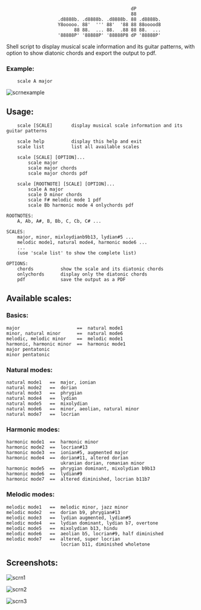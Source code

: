                                                   dP
                                                  88
                       .d8888b. .d8888b. .d8888b. 88 .d8888b.
                       Y8ooooo. 88'  ''' 88'  '88 88 88ooood8
                             88 88.  ... 88.  .88 88 88.  ...
                       '88888P' '88888P' '88888P8 dP '88888P'


Shell script to display musical scale information and its guitar patterns, with option to show diatonic chords and export the output to pdf.

### Example:
        scale A major   
![scrnexample](https://github.com/user-attachments/assets/5953fd59-4661-4393-8b76-9961ad134b09)

## Usage:

        scale [SCALE]       display musical scale information and its guitar patterns
        
        scale help          display this help and exit
        scale list          list all available scales

        scale [SCALE] [OPTION]...
            scale major
            scale major chords
            scale major chords pdf

        scale [ROOTNOTE] [SCALE] [OPTION]...
            scale A major
            scale D minor chords
            scale F# melodic mode 1 pdf
            scale Bb harmonic mode 4 onlychords pdf

    ROOTNOTES:
        A, Ab, A#, B, Bb, C, Cb, C# ...

    SCALES:
        major, minor, mixloydianb9b13, lydian#5 ...
        melodic mode1, natural mode4, harmonic mode6 ...
        ...
        (use 'scale list' to show the complete list)

    OPTIONS:
        chords          show the scale and its diatonic chords
        onlychords      display only the diatonic chords
        pdf             save the output as a PDF

          
## Available scales:

### Basics:
    major                     ==  natural mode1
    minor, natural minor      ==  natural mode6
    melodic, melodic minor    ==  melodic mode1
    harmonic, harmonic minor  ==  harmonic mode1
    major pentatonic
    minor pentatonic


### Natural modes:
    natural mode1   ==  major, ionian
    natural mode2   ==  dorian
    natural mode3   ==  phrygian
    natural mode4   ==  lydian
    natural mode5   ==  mixolydian
    natural mode6   ==  minor, aeolian, natural minor
    natural mode7   ==  locrian


### Harmonic modes:
    harmonic mode1  ==  harmonic minor
    harmonic mode2  ==  locrian#13
    harmonic mode3  ==  ionian#5, augmented major
    harmonic mode4  ==  dorian#11, altered dorian
                        ukranian dorian, romanian minor
    harmonic mode5  ==  phrygian dominant, mixolydian b9b13
    harmonic mode6  ==  lydian#9
    harmonic mode7  ==  altered diminished, locrian b11b7



### Melodic modes:
    melodic mode1   ==  melodic minor, jazz minor
    melodic mode2   ==  dorian b9, phrygian#13
    melodic mode3   ==  lydian augmented, lydian#5
    melodic mode4   ==  lydian dominant, lydian b7, overtone
    melodic mode5   ==  mixolydian b13, hindu
    melodic mode6   ==  aeolian b5, locrian#9, half diminished
    melodic mode7   ==  altered, super locrian
                        locrian b11, diminished wholetone

## Screenshots:

![scrn1](https://github.com/user-attachments/assets/ecd1e9cc-f2ff-4d35-b6d6-8a13d3511785)

![scrn2](https://github.com/user-attachments/assets/fe6c851c-1ac8-4da7-9048-11c53f632d19)

![scrn3](https://github.com/user-attachments/assets/77246014-e7ba-4753-a32c-dfec94ba578f)


